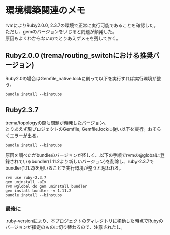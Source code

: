 # 環境構築関連のメモ
rvmによりRuby2.0.0, 2.3.7の環境で正常に実行可能であることを確認した。  
ただし、gemのバージョンをいじると問題が頻発した。  
原因もよくわからないのでとりあえずメモを残しておく。

## Ruby2.0.0 (trema/routing_switchにおける推奨バージョン)
Ruby2.0の場合はGemfile_native.lockに則って以下を実行すれば実行環境が整う。
```
bundle install --binstubs
```

## Ruby2.3.7
trema/topologyの際も問題が頻発したバージョン。  
とりあえず現プロジェクトのGemfile, Gemfile.lockに従い以下を実行。おそらくエラーが出る。
```
bundle install --binstubs
```
原因を調べたがbundleのバージョンが怪しく、以下の手順でrvmの@globalに登録されているbundler(1.11.2より新しいバージョン)を削除し、ruby-2.3.7でbundler(1.11.2)を用いることで実行環境が整うと思われる。
```
rvm use ruby-2.3.7
gem uninstall -aIx
rvm @global do gem uninstall bundler
gem install bundler -v 1.11.2
bundle install --binstubs
```

### 最後に
.ruby-versionにより、本プロジェクトのディレクトリに移動した時点でRubyのバージョンが指定のものに切り替わるので、注意されたし。

